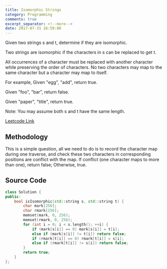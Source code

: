 ```yaml
---
title: Isomorphic Strings
category: Programming
comments: true
excerpt_separator: <!--more-->
date: 2017-07-31 16:59:00
---
```

Given two strings s and t, determine if they are isomorphic.

Two strings are isomorphic if the characters in s can be replaced to get t.

All occurrences of a character must be replaced with another character while preserving the order of characters. No two characters may map to the same character but a character may map to itself.

For example,
Given "egg", "add", return true.

Given "foo", "bar", return false.

Given "paper", "title", return true.

Note:
You may assume both s and t have the same length.
<!--more-->

[Leetcode Link](https://leetcode.com/problems/isomorphic-strings)

## Methodology
This is a simple question, all we need to do is to record the character map during one traverse, and check these two characters in corresponding positions are conflict with the map. If conflict (one character maps to more than one), return false; Otherwise, true.

## Source Code
```C++
class Solution {
public:
    bool isIsomorphic(std::string s, std::string t) {
        char mark[256];
        char rmark[256];
        memset(mark, 0, 256);
        memset(rmark, 0, 256);
        for (int i = 0; i < s.length(); ++i) {
            if (mark[s[i]] == 0) mark[s[i]] = t[i];
            else if (mark[s[i]] != t[i]) return false;
            if (rmark[t[i]] == 0) rmark[t[i]] = s[i];
            else if (rmark[t[i]] != s[i]) return false;
        }
        return true;
    }
};
```
